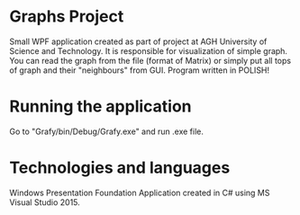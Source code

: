 # Graphs Project
Small WPF application created as part of project at AGH University of Science and Technology.
It is responsible for visualization of simple graph. You can read the graph from the file (format of Matrix)  or simply put all tops of graph and their "neighbours" from GUI. Program written in POLISH!

# Running the application
Go to "Grafy/bin/Debug/Grafy.exe" and run .exe file.

# Technologies and languages
Windows Presentation Foundation Application created in C# using MS Visual Studio 2015.
